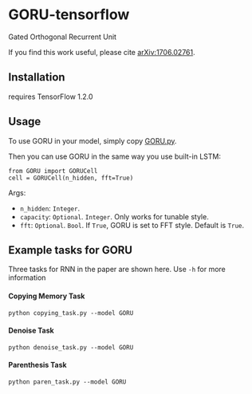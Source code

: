 # GORU-tensorflow

Gated Orthogonal Recurrent Unit

If you find this work useful, please cite [arXiv:1706.02761](https://arxiv.org/pdf/1706.02761.pdf).

## Installation

requires TensorFlow 1.2.0

## Usage

To use GORU in your model, simply copy [GORU.py](https://github.com/jingli9111/GORU-tensorflow/blob/master/GORU.py).

Then you can use GORU in the same way you use built-in LSTM:
```
from GORU import GORUCell
cell = GORUCell(n_hidden, fft=True)
```
Args:
- `n_hidden`: `Integer`.
- `capacity`: `Optional`. `Integer`. Only works for tunable style.
- `fft`: `Optional`. `Bool`. If `True`, GORU is set to FFT style. Default is `True`.


## Example tasks for GORU
Three tasks for RNN in the paper are shown here. Use `-h` for more information

#### Copying Memory Task
```
python copying_task.py --model GORU
```

#### Denoise Task
```
python denoise_task.py --model GORU
```

#### Parenthesis Task
```
python paren_task.py --model GORU
```

